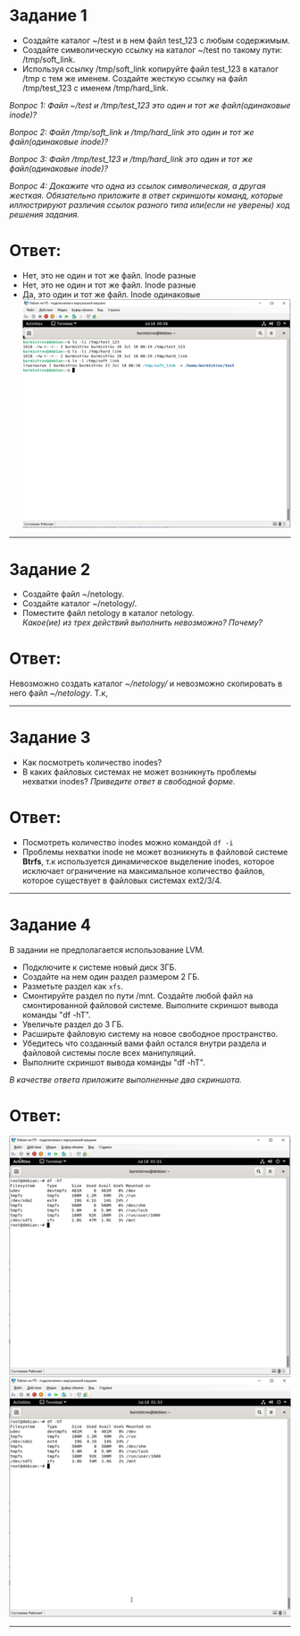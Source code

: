# Задание 1

* Создайте каталог ~/test и в нем файл test_123 с любым содержимым. 
* Создайте символическую ссылку на каталог ~/test по такому пути: /tmp/soft_link.
* Используя ссылку /tmp/soft_link копируйте файл test_123 в каталог /tmp с тем же именем. Создайте жесткую ссылку на файл /tmp/test_123 с именем /tmp/hard_link.

*Вопрос 1: Файл ~/test и /tmp/test_123 это один и тот же файл(одинаковые inode)?*

*Вопрос 2: Файл /tmp/soft_link и /tmp/hard_link это один и тот же файл(одинаковые inode)?*

*Вопрос 3: Файл /tmp/test_123 и /tmp/hard_link это один и тот же файл(одинаковые inode)?*

*Вопрос 4: Докажите что одна из ссылок символическая, а другая жесткая. Обязательно приложите в ответ скриншоты команд, которые иллюстрируют различия ссылок разного типа или(если не уверены) ход решения задания.*

# Ответ:  

* Нет, это не один и тот же файл. Inode разные  
* Нет, это не один и тот же файл. Inode разные  
* Да, это один и тот же файл. Inode одинаковые  
![Screenshot](https://github.com/pendolf1984/netology/blob/main/lesson2.7/1.PNG)

---

# Задание 2  
* Создайте файл ~/netology.  
* Создайте каталог ~/netology/.  
* Поместите файл netology в каталог netology.  
*Какое(ие) из трех действий выполнить невозможно? Почему?*  

# Ответ:  
Невозможно создать каталог *~/netology/* и невозможно скопировать в него файл *~/netology*. Т.к,  

---

# Задание 3
* Как посмотреть количество inodes?
* В каких файловых системах не может возникнуть проблемы нехватки inodes?
*Приведите ответ в свободной форме.*  

# Ответ:
* Посмотреть количество inodes можно командой ```df -i```
* Проблемы нехватки inode не может возникнуть в файловой системе **Btrfs**, т.к используется динамическое выделение inodes, которое исключает ограничение на максимальное количество файлов, которое существует в файловых системах ext2/3/4.  

---

# Задание 4

В задании не предполагается использование LVM.

* Подключите к системе новый диск 3ГБ.
* Создайте на нем один раздел размером 2 ГБ.
* Разметьте раздел как `xfs`.
* Смонтируйте раздел по пути /mnt. Создайте любой файл на смонтированной файловой системе. Выполните скриншот вывода команды "df -hT".
* Увеличьте раздел до 3 ГБ. 
* Расширьте файловую систему на новое свободное пространство.
* Убедитесь что созданный вами файл остался внутри раздела и файловой системы после всех манипуляций.
* Выполните скриншот вывода команды "df -hT".

*В качестве ответа приложите выполненные два скриншота.*  

# Ответ:  
![Screenshot](https://github.com/pendolf1984/netology/blob/main/lesson2.7/2.PNG)  
![Screenshot](https://github.com/pendolf1984/netology/blob/main/lesson2.7/3.PNG)  

---



